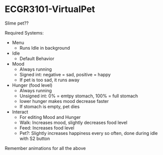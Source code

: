 # ECGR3101-VirtualPet

Slime pet??

Required Systems:
- Menu
  - Runs Idle in background
- Idle
  - Default Behavior
- Mood
  - Always running
  - Signed int: negative = sad, positive = happy
  - If pet is too sad, it runs away
- Hunger (food level)
  - Always running
  - Unsigned int: 0% = emtpy stomach, 100% = full stomach
  - lower hunger makes mood decrease faster
  - If stomach is empty, pet dies
- Interact
  - For editing Mood and Hunger
  - Walk: Increases mood, slightly decreases food level
  - Feed: Increases food level
  - Pet?: Slightly increases happiness every so often, done during idle with S2 button

Remember animations for all the above

